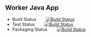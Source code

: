 ## Worker Java App

  * Build Status &nbsp;&nbsp;&nbsp;&nbsp;&nbsp;&nbsp; [![Build Status](http://34.82.89.17:8080/buildStatus/icon?job=instavote%2Fworker-build&subject=Build%20duration%20${duration}&subject=Build&color=blue)](http://34.82.89.17:8080/job/instavote/job/worker-build/)
  * Test Status &nbsp;&nbsp;&nbsp;&nbsp;&nbsp;&nbsp; [![Build Status](http://34.82.89.17:8080/buildStatus/icon?job=instavote%2Fworker-test&subject=Test%20duration%20${duration})](http://34.82.89.17:8080/job/instavote/job/worker-test/)
  * Packaging Status &nbsp;&nbsp;&nbsp;&nbsp;&nbsp;&nbsp; [![Build Status](http://34.82.89.17:8080/buildStatus/icon?job=instavote%2Fworker-package&subject=Package%20duration%20${duration})](http://34.82.89.17:8080/job/instavote/job/worker-package/)
